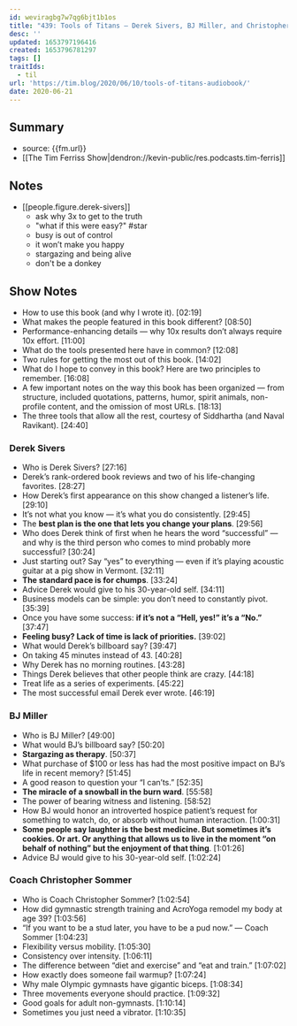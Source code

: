 ```yaml
---
id: weviragbg7w7qg6bjt1b1os
title: "439: Tools of Titans — Derek Sivers, BJ Miller, and Christopher Sommer"
desc: ''
updated: 1653797196416
created: 1653796781297
tags: []
traitIds:
  - til
url: 'https://tim.blog/2020/06/10/tools-of-titans-audiobook/'
date: 2020-06-21
---
```


## Summary
- source: {{fm.url}}
- [[The Tim Ferriss Show|dendron://kevin-public/res.podcasts.tim-ferris]]

## Notes
- [[people.figure.derek-sivers]]
  - ask why 3x to get to the truth
  - "what if this were easy?" #star
  - busy is out of control
  - it won’t make you happy
  - stargazing and being alive 
  - don't be a donkey

## Show Notes

* How to use this book (and why I wrote it). [02:19]
* What makes the people featured in this book different? [08:50]
* Performance-enhancing details — why 10x results don’t always require 10x effort. [11:00]
* What do the tools presented here have in common? [12:08]
* Two rules for getting the most out of this book. [14:02]
* What do I hope to convey in this book? Here are two principles to remember. [16:08]
* A few important notes on the way this book has been organized — from structure, included quotations, patterns, humor, spirit animals, non-profile content, and the omission of most URLs. [18:13]
* The three tools that allow all the rest, courtesy of Siddhartha (and Naval Ravikant). [24:40]

### Derek Sivers

* Who is Derek Sivers? [27:16]
* Derek’s rank-ordered book reviews and two of his life-changing favorites. [28:27]
* How Derek’s first appearance on this show changed a listener’s life. [29:10]
* It’s not what you know — it’s what you do consistently. [29:45]
* The **best plan is the one that lets you change your plans**. [29:56]
* Who does Derek think of first when he hears the word “successful” — and why is the third person who comes to mind probably more successful? [30:24]
* Just starting out? Say “yes” to everything — even if it’s playing acoustic guitar at a pig show in Vermont. [32:11]
* **The standard pace is for chumps**. [33:24]
* Advice Derek would give to his 30-year-old self. [34:11]
* Business models can be simple: you don’t need to constantly pivot. [35:39]
* Once you have some success: **if it’s not a “Hell, yes!” it’s a “No.”** [37:47]
* **Feeling busy? Lack of time is lack of priorities.** [39:02]
* What would Derek’s billboard say? [39:47]
* On taking 45 minutes instead of 43. [40:28]
* Why Derek has no morning routines. [43:28]
* Things Derek believes that other people think are crazy. [44:18]
* Treat life as a series of experiments. [45:22]
* The most successful email Derek ever wrote. [46:19]

### BJ Miller

* Who is BJ Miller? [49:00]
* What would BJ’s billboard say? [50:20]
* **Stargazing as therapy**. [50:37]
* What purchase of $100 or less has had the most positive impact on BJ’s life in recent memory? [51:45]
* A good reason to question your “I can’ts.” [52:35]
* **The miracle of a snowball in the burn ward**. [55:58]
* The power of bearing witness and listening. [58:52]
* How BJ would honor an introverted hospice patient’s request for something to watch, do, or absorb without human interaction. [1:00:31]
* **Some people say laughter is the best medicine. But sometimes it’s cookies. Or art. Or anything that allows us to live in the moment “on behalf of nothing” but the enjoyment of that thing**. [1:01:26]
* Advice BJ would give to his 30-year-old self. [1:02:24]

### Coach Christopher Sommer

* Who is Coach Christopher Sommer? [1:02:54]
* How did gymnastic strength training and AcroYoga remodel my body at age 39? [1:03:56]
* “If you want to be a stud later, you have to be a pud now.” — Coach Sommer [1:04:23]
* Flexibility versus mobility. [1:05:30]
* Consistency over intensity. [1:06:11]
* The difference between “diet and exercise” and “eat and train.” [1:07:02]
* How exactly does someone fail warmup? [1:07:24]
* Why male Olympic gymnasts have gigantic biceps. [1:08:34]
* Three movements everyone should practice. [1:09:32]
* Good goals for adult non-gymnasts. [1:10:14]
* Sometimes you just need a vibrator. [1:10:35]